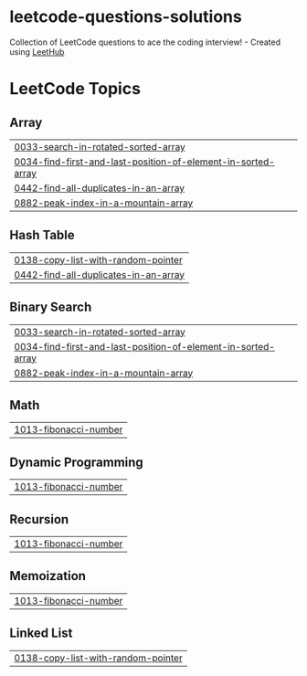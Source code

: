 # leetcode-questions-solutions
Collection of LeetCode questions to ace the coding interview! - Created using [LeetHub](https://github.com/QasimWani/LeetHub)

<!---LeetCode Topics Start-->
# LeetCode Topics
## Array
|  |
| ------- |
| [0033-search-in-rotated-sorted-array](https://github.com/yashyc7/Leetcode-solutions/tree/master/0033-search-in-rotated-sorted-array) |
| [0034-find-first-and-last-position-of-element-in-sorted-array](https://github.com/yashyc7/Leetcode-solutions/tree/master/0034-find-first-and-last-position-of-element-in-sorted-array) |
| [0442-find-all-duplicates-in-an-array](https://github.com/yashyc7/Leetcode-solutions/tree/master/0442-find-all-duplicates-in-an-array) |
| [0882-peak-index-in-a-mountain-array](https://github.com/yashyc7/Leetcode-solutions/tree/master/0882-peak-index-in-a-mountain-array) |
## Hash Table
|  |
| ------- |
| [0138-copy-list-with-random-pointer](https://github.com/yashyc7/Leetcode-solutions/tree/master/0138-copy-list-with-random-pointer) |
| [0442-find-all-duplicates-in-an-array](https://github.com/yashyc7/Leetcode-solutions/tree/master/0442-find-all-duplicates-in-an-array) |
## Binary Search
|  |
| ------- |
| [0033-search-in-rotated-sorted-array](https://github.com/yashyc7/Leetcode-solutions/tree/master/0033-search-in-rotated-sorted-array) |
| [0034-find-first-and-last-position-of-element-in-sorted-array](https://github.com/yashyc7/Leetcode-solutions/tree/master/0034-find-first-and-last-position-of-element-in-sorted-array) |
| [0882-peak-index-in-a-mountain-array](https://github.com/yashyc7/Leetcode-solutions/tree/master/0882-peak-index-in-a-mountain-array) |
## Math
|  |
| ------- |
| [1013-fibonacci-number](https://github.com/yashyc7/Leetcode-solutions/tree/master/1013-fibonacci-number) |
## Dynamic Programming
|  |
| ------- |
| [1013-fibonacci-number](https://github.com/yashyc7/Leetcode-solutions/tree/master/1013-fibonacci-number) |
## Recursion
|  |
| ------- |
| [1013-fibonacci-number](https://github.com/yashyc7/Leetcode-solutions/tree/master/1013-fibonacci-number) |
## Memoization
|  |
| ------- |
| [1013-fibonacci-number](https://github.com/yashyc7/Leetcode-solutions/tree/master/1013-fibonacci-number) |
## Linked List
|  |
| ------- |
| [0138-copy-list-with-random-pointer](https://github.com/yashyc7/Leetcode-solutions/tree/master/0138-copy-list-with-random-pointer) |
<!---LeetCode Topics End-->